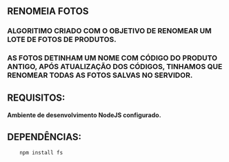 ## RENOMEIA FOTOS
### ALGORITIMO CRIADO COM O OBJETIVO DE RENOMEAR UM LOTE DE FOTOS DE PRODUTOS.
### AS FOTOS DETINHAM UM NOME COM CÓDIGO DO PRODUTO ANTIGO, APÓS ATUALIZAÇÃO DOS CÓDIGOS, TINHAMOS QUE RENOMEAR TODAS AS FOTOS SALVAS NO SERVIDOR.

## REQUISITOS:
#### Ambiente de desenvolvimento NodeJS configurado.

## DEPENDÊNCIAS:
~~~
    npm install fs
~~~